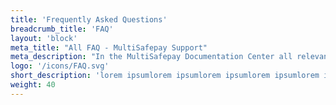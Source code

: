 ```yaml
---
title: 'Frequently Asked Questions'
breadcrumb_title: 'FAQ'
layout: 'block'
meta_title: "All FAQ - MultiSafepay Support"
meta_description: "In the MultiSafepay Documentation Center all relevant information regarding our Plugins and API. As well as Support pages for Payment Method, Tools and General Questions. You can also find the contact details of our Support Team and Integration Team."
logo: '/icons/FAQ.svg'
short_description: 'lorem ipsumlorem ipsumlorem ipsumlorem ipsumlorem ipsum'
weight: 40
---
```

